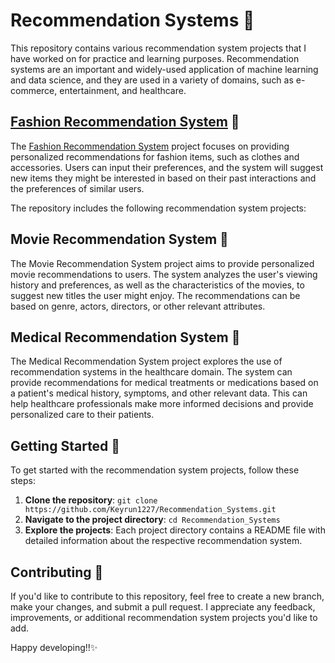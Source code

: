 # Recommendation Systems 🎯

This repository contains various recommendation system projects that I have worked on for practice and learning purposes. Recommendation systems are an important and widely-used application of machine learning and data science, and they are used in a variety of domains, such as e-commerce, entertainment, and healthcare.

## [Fashion Recommendation System](https://github.com/Keyrun1227/FashionVision-Recommender) 👗

The [Fashion Recommendation System](https://github.com/Keyrun1227/FashionVision-Recommender) project focuses on providing personalized recommendations for fashion items, such as clothes and accessories. Users can input their preferences, and the system will suggest new items they might be interested in based on their past interactions and the preferences of similar users.


The repository includes the following recommendation system projects:

## Movie Recommendation System 🎥

The Movie Recommendation System project aims to provide personalized movie recommendations to users. The system analyzes the user's viewing history and preferences, as well as the characteristics of the movies, to suggest new titles the user might enjoy. The recommendations can be based on genre, actors, directors, or other relevant attributes.

## Medical Recommendation System 🏥

The Medical Recommendation System project explores the use of recommendation systems in the healthcare domain. The system can provide recommendations for medical treatments or medications based on a patient's medical history, symptoms, and other relevant data. This can help healthcare professionals make more informed decisions and provide personalized care to their patients.

## Getting Started 🚀

To get started with the recommendation system projects, follow these steps:

1. **Clone the repository**: `git clone https://github.com/Keyrun1227/Recommendation_Systems.git`
2. **Navigate to the project directory**: `cd Recommendation_Systems`
3. **Explore the projects**: Each project directory contains a README file with detailed information about the respective recommendation system.

## Contributing 🤝

If you'd like to contribute to this repository, feel free to create a new branch, make your changes, and submit a pull request. I appreciate any feedback, improvements, or additional recommendation system projects you'd like to add.

Happy developing!!✨
